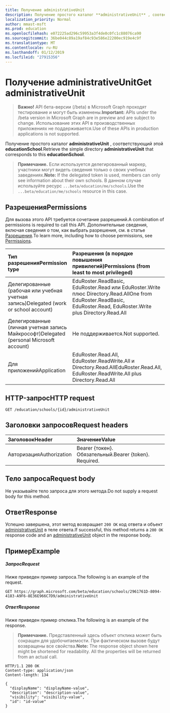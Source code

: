 ```yaml
---
title: Получение administrativeUnit
description: Получение простого каталог **administrativeUnit** , соответствующий этой **educationSchool**.
localization_priority: Normal
author: mmast-msft
ms.prod: education
ms.openlocfilehash: e072225ad296c59953a3f4de0c0fc1c88076ca90
ms.sourcegitcommit: 36be044c89a19af84c93e586e22200ec919e4c9f
ms.translationtype: MT
ms.contentlocale: ru-RU
ms.lasthandoff: 01/12/2019
ms.locfileid: "27915356"
---
```

# <a name="get-administrativeunit"></a><span data-ttu-id="c18d7-103">Получение administrativeUnit</span><span class="sxs-lookup"><span data-stu-id="c18d7-103">Get administrativeUnit</span></span>

> <span data-ttu-id="c18d7-104">**Важно!** API бета-версии (/beta) в Microsoft Graph проходят тестирование и могут быть изменены.</span><span class="sxs-lookup"><span data-stu-id="c18d7-104">**Important:** APIs under the /beta version in Microsoft Graph are in preview and are subject to change.</span></span> <span data-ttu-id="c18d7-105">Использование этих API в производственных приложениях не поддерживается.</span><span class="sxs-lookup"><span data-stu-id="c18d7-105">Use of these APIs in production applications is not supported.</span></span>

<span data-ttu-id="c18d7-106">Получение простого каталог **administrativeUnit** , соответствующий этой **educationSchool**.</span><span class="sxs-lookup"><span data-stu-id="c18d7-106">Retrieve the simple directory **administrativeUnit** that corresponds to this **educationSchool**.</span></span>

><span data-ttu-id="c18d7-107">**Примечание.** Если используется делегированный маркер, участники могут видеть сведения только о своих учебных заведениях.</span><span class="sxs-lookup"><span data-stu-id="c18d7-107">**Note:** If the delegated token is used, members can only see information about their own schools.</span></span> <span data-ttu-id="c18d7-108">В данном случае используйте ресурс `...beta/education/me/schools`.</span><span class="sxs-lookup"><span data-stu-id="c18d7-108">Use the `...beta/education/me/schools` resource in this case.</span></span>

## <a name="permissions"></a><span data-ttu-id="c18d7-109">Разрешения</span><span class="sxs-lookup"><span data-stu-id="c18d7-109">Permissions</span></span>
<span data-ttu-id="c18d7-110">Для вызова этого API требуется сочетание разрешений.</span><span class="sxs-lookup"><span data-stu-id="c18d7-110">A combination of permissions is required to call this API.</span></span> <span data-ttu-id="c18d7-111">Дополнительные сведения, включая сведения о том, как выбрать разрешения, см. в статье [Разрешения](/graph/permissions-reference).</span><span class="sxs-lookup"><span data-stu-id="c18d7-111">To learn more, including how to choose permissions, see [Permissions](/graph/permissions-reference).</span></span>

|<span data-ttu-id="c18d7-112">Тип разрешения</span><span class="sxs-lookup"><span data-stu-id="c18d7-112">Permission type</span></span>      | <span data-ttu-id="c18d7-113">Разрешения (в порядке повышения привилегий)</span><span class="sxs-lookup"><span data-stu-id="c18d7-113">Permissions (from least to most privileged)</span></span>              |
|:--------------------|:---------------------------------------------------------|
|<span data-ttu-id="c18d7-114">Делегированные (рабочая или учебная учетная запись)</span><span class="sxs-lookup"><span data-stu-id="c18d7-114">Delegated (work or school account)</span></span> |  <span data-ttu-id="c18d7-115">EduRoster.ReadBasic, EduRoster.Read или EduRoster.Write плюс Directory.Read.All</span><span class="sxs-lookup"><span data-stu-id="c18d7-115">One from EduRoster.ReadBasic, EduRoster.Read, EduRoster.Write plus Directory.Read.All</span></span>|
|<span data-ttu-id="c18d7-116">Делегированные (личная учетная запись Майкрософт)</span><span class="sxs-lookup"><span data-stu-id="c18d7-116">Delegated (personal Microsoft account)</span></span> |  <span data-ttu-id="c18d7-117">Не поддерживается.</span><span class="sxs-lookup"><span data-stu-id="c18d7-117">Not supported.</span></span>  |
|<span data-ttu-id="c18d7-118">Для приложений</span><span class="sxs-lookup"><span data-stu-id="c18d7-118">Application</span></span> | <span data-ttu-id="c18d7-119">EduRoster.Read.All, EduRoster.ReadWrite.All и Directory.Read.All</span><span class="sxs-lookup"><span data-stu-id="c18d7-119">EduRoster.Read.All, EduRoster.ReadWrite.All plus Directory.Read.All</span></span>| 

## <a name="http-request"></a><span data-ttu-id="c18d7-120">HTTP-запрос</span><span class="sxs-lookup"><span data-stu-id="c18d7-120">HTTP request</span></span>
<!-- { "blockType": "ignored" } -->
```http
GET /education/schools/{id}/administrativeUnit
```
## <a name="request-headers"></a><span data-ttu-id="c18d7-121">Заголовки запросов</span><span class="sxs-lookup"><span data-stu-id="c18d7-121">Request headers</span></span>
| <span data-ttu-id="c18d7-122">Заголовок</span><span class="sxs-lookup"><span data-stu-id="c18d7-122">Header</span></span>       | <span data-ttu-id="c18d7-123">Значение</span><span class="sxs-lookup"><span data-stu-id="c18d7-123">Value</span></span> |
|:---------------|:--------|
| <span data-ttu-id="c18d7-124">Авторизация</span><span class="sxs-lookup"><span data-stu-id="c18d7-124">Authorization</span></span>  | <span data-ttu-id="c18d7-p104">Bearer {токен}. Обязательный.</span><span class="sxs-lookup"><span data-stu-id="c18d7-p104">Bearer {token}. Required.</span></span>  |

## <a name="request-body"></a><span data-ttu-id="c18d7-127">Тело запроса</span><span class="sxs-lookup"><span data-stu-id="c18d7-127">Request body</span></span>
<span data-ttu-id="c18d7-128">Не указывайте тело запроса для этого метода.</span><span class="sxs-lookup"><span data-stu-id="c18d7-128">Do not supply a request body for this method.</span></span>
## <a name="response"></a><span data-ttu-id="c18d7-129">Ответ</span><span class="sxs-lookup"><span data-stu-id="c18d7-129">Response</span></span>
<span data-ttu-id="c18d7-130">Успешно завершена, этот метод возвращает `200 OK` код ответа и объект [administrativeUnit](../resources/administrativeunit.md) в теле ответа.</span><span class="sxs-lookup"><span data-stu-id="c18d7-130">If successful, this method returns a `200 OK` response code and an [administrativeUnit](../resources/administrativeunit.md) object in the response body.</span></span>
## <a name="example"></a><span data-ttu-id="c18d7-131">Пример</span><span class="sxs-lookup"><span data-stu-id="c18d7-131">Example</span></span>
##### <a name="request"></a><span data-ttu-id="c18d7-132">Запрос</span><span class="sxs-lookup"><span data-stu-id="c18d7-132">Request</span></span>
<span data-ttu-id="c18d7-133">Ниже приведен пример запроса.</span><span class="sxs-lookup"><span data-stu-id="c18d7-133">The following is an example of the request.</span></span>
<!-- {
  "blockType": "request",
  "name": "get_administrativeUnit"
}-->
```http
GET https://graph.microsoft.com/beta/education/schools/2961761D-8094-4183-A9F6-8E36E966C7D9/administrativeUnit
```
##### <a name="response"></a><span data-ttu-id="c18d7-134">Ответ</span><span class="sxs-lookup"><span data-stu-id="c18d7-134">Response</span></span>
<span data-ttu-id="c18d7-135">Ниже приведен пример отклика.</span><span class="sxs-lookup"><span data-stu-id="c18d7-135">The following is an example of the response.</span></span> 

><span data-ttu-id="c18d7-p105">**Примечание.** Представленный здесь объект отклика может быть сокращен для удобочитаемости. При фактическом вызове будут возвращены все свойства.</span><span class="sxs-lookup"><span data-stu-id="c18d7-p105">**Note:** The response object shown here might be shortened for readability. All the properties will be returned from an actual call.</span></span>

<!-- {
  "blockType": "response",
  "truncated": true,
  "@odata.type": "microsoft.graph.user",
  "isCollection": false
} -->
```http
HTTP/1.1 200 OK
Content-type: application/json
Content-length: 134

{
  "displayName": "displayName-value",
  "description": "description-value",
  "visibility": "visibility-value",
  "id": "id-value"
}
```

<!-- uuid: A681726F-B4A7-4BCF-9407-F87CB9A4771D
2015-10-25 14:57:30 UTC -->
<!-- {
  "type": "#page.annotation",
  "description": "Get user",
  "keywords": "",
  "section": "documentation",
  "tocPath": ""
}-->
